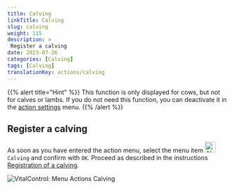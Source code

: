 ```yaml
---
title: Calving
linkTitle: Calving
slug: calving
weight: 115
description: >
 Register a calving
date: 2023-07-26
categories: [Calving]
tags: [Calving]
translationKey: actions/calving
---
```

{{% alert title="Hint" %}}
This function is only displayed for cows, but not for calves or lambs.
If you do not need this function, you can deactivate it in the [action settings](../settings/) menu.
{{% /alert %}}

## Register a calving

As soon as you have entered the action menu, select the menu item <img src="/icons/actions/calving.svg" width="25" align="bottom" alt="Abkalbung" /> `Calving` and confirm with `OK`. Proceed as described in the instructions [Registration of a calving](/en/docs/new/calving/).

   ![VitalControl: Menu Actions Calving](../images/calving.png "Calving")
